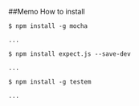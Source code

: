 ##Memo
How to install
   
    $ npm install -g mocha
    
    ...
    
    $ npm install expect.js --save-dev
    
    ...
    
    $ npm install -g testem
    
    ...
